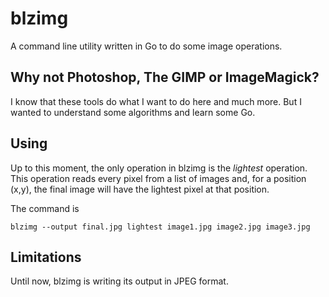 # blzimg

A command line utility written in Go to do some image operations.

## Why not Photoshop, The GIMP or ImageMagick?

I know that these tools do what I want to do here and much more. But I wanted to understand some
algorithms and learn some Go.

## Using

Up to this moment, the only operation in blzimg is the *lightest* operation. This operation reads
every pixel from a list of images and, for a position (x,y), the final image will have the lightest
pixel at that position.

The command is 

`blzimg --output final.jpg lightest image1.jpg image2.jpg image3.jpg`

## Limitations

Until now, blzimg is writing its output in JPEG format.

